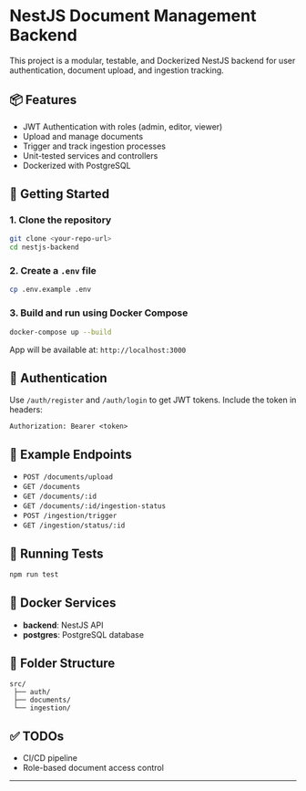 # NestJS Document Management Backend

This project is a modular, testable, and Dockerized NestJS backend for user authentication, document upload, and ingestion tracking.

## 📦 Features
- JWT Authentication with roles (admin, editor, viewer)
- Upload and manage documents
- Trigger and track ingestion processes
- Unit-tested services and controllers
- Dockerized with PostgreSQL

## 🚀 Getting Started

### 1. Clone the repository
```bash
git clone <your-repo-url>
cd nestjs-backend
```

### 2. Create a `.env` file
```bash
cp .env.example .env
```

### 3. Build and run using Docker Compose
```bash
docker-compose up --build
```

App will be available at: `http://localhost:3000`

## 🔐 Authentication
Use `/auth/register` and `/auth/login` to get JWT tokens. Include the token in headers:
```http
Authorization: Bearer <token>
```

## 📄 Example Endpoints
- `POST /documents/upload`
- `GET /documents`
- `GET /documents/:id`
- `GET /documents/:id/ingestion-status`
- `POST /ingestion/trigger`
- `GET /ingestion/status/:id`

## 🧪 Running Tests
```bash
npm run test
```

## 🐳 Docker Services
- **backend**: NestJS API
- **postgres**: PostgreSQL database

## 📁 Folder Structure
```
src/
 ├── auth/
 ├── documents/
 └── ingestion/
```

## ✅ TODOs
- CI/CD pipeline
- Role-based document access control

---